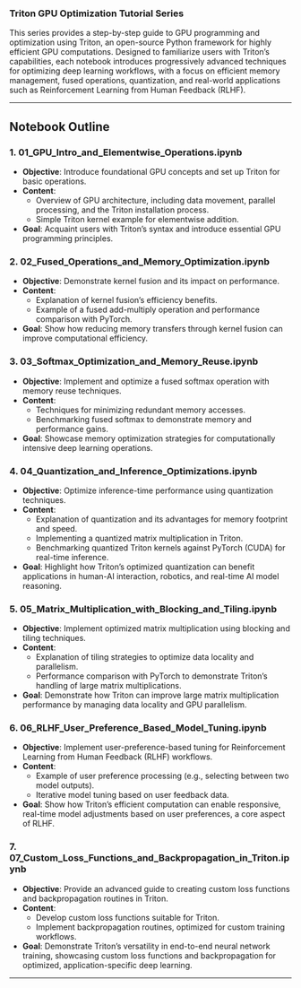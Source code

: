 ### Triton GPU Optimization Tutorial Series

This series provides a step-by-step guide to GPU programming and optimization using Triton, an open-source Python framework for highly efficient GPU computations. Designed to familiarize users with Triton’s capabilities, each notebook introduces progressively advanced techniques for optimizing deep learning workflows, with a focus on efficient memory management, fused operations, quantization, and real-world applications such as Reinforcement Learning from Human Feedback (RLHF).



---

## Notebook Outline

### 1. **01_GPU_Intro_and_Elementwise_Operations.ipynb**
   - **Objective**: Introduce foundational GPU concepts and set up Triton for basic operations.
   - **Content**:
      - Overview of GPU architecture, including data movement, parallel processing, and the Triton installation process.
      - Simple Triton kernel example for elementwise addition.
   - **Goal**: Acquaint users with Triton’s syntax and introduce essential GPU programming principles.

### 2. **02_Fused_Operations_and_Memory_Optimization.ipynb**
   - **Objective**: Demonstrate kernel fusion and its impact on performance.
   - **Content**:
      - Explanation of kernel fusion’s efficiency benefits.
      - Example of a fused add-multiply operation and performance comparison with PyTorch.
   - **Goal**: Show how reducing memory transfers through kernel fusion can improve computational efficiency.

### 3. **03_Softmax_Optimization_and_Memory_Reuse.ipynb**
   - **Objective**: Implement and optimize a fused softmax operation with memory reuse techniques.
   - **Content**:
      - Techniques for minimizing redundant memory accesses.
      - Benchmarking fused softmax to demonstrate memory and performance gains.
   - **Goal**: Showcase memory optimization strategies for computationally intensive deep learning operations.

### 4. **04_Quantization_and_Inference_Optimizations.ipynb**
   - **Objective**: Optimize inference-time performance using quantization techniques.
   - **Content**:
      - Explanation of quantization and its advantages for memory footprint and speed.
      - Implementing a quantized matrix multiplication in Triton.
      - Benchmarking quantized Triton kernels against PyTorch (CUDA) for real-time inference.
   - **Goal**: Highlight how Triton’s optimized quantization can benefit applications in human-AI interaction, robotics, and real-time AI model reasoning.

### 5. **05_Matrix_Multiplication_with_Blocking_and_Tiling.ipynb**
   - **Objective**: Implement optimized matrix multiplication using blocking and tiling techniques.
   - **Content**:
      - Explanation of tiling strategies to optimize data locality and parallelism.
      - Performance comparison with PyTorch to demonstrate Triton’s handling of large matrix multiplications.
   - **Goal**: Demonstrate how Triton can improve large matrix multiplication performance by managing data locality and GPU parallelism.

### 6. **06_RLHF_User_Preference_Based_Model_Tuning.ipynb**
   - **Objective**: Implement user-preference-based tuning for Reinforcement Learning from Human Feedback (RLHF) workflows.
   - **Content**:
      - Example of user preference processing (e.g., selecting between two model outputs).
      - Iterative model tuning based on user feedback data.
   - **Goal**: Show how Triton’s efficient computation can enable responsive, real-time model adjustments based on user preferences, a core aspect of RLHF.

### 7. **07_Custom_Loss_Functions_and_Backpropagation_in_Triton.ipynb**
   - **Objective**: Provide an advanced guide to creating custom loss functions and backpropagation routines in Triton.
   - **Content**:
      - Develop custom loss functions suitable for Triton.
      - Implement backpropagation routines, optimized for custom training workflows.
   - **Goal**: Demonstrate Triton’s versatility in end-to-end neural network training, showcasing custom loss functions and backpropagation for optimized, application-specific deep learning.


---